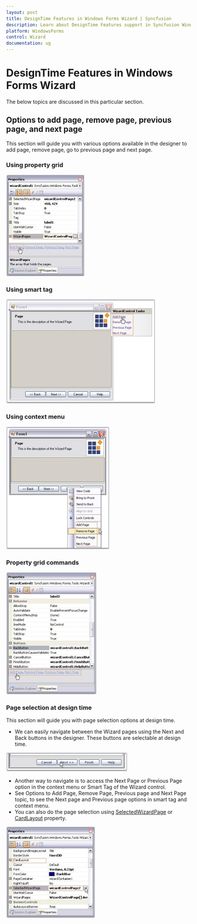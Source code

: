 ```yaml
---
layout: post
title: DesignTime Features in Windows Forms Wizard | Syncfusion
description: Learn about DesignTime Features support in Syncfusion Windows Forms Wizard Control, its elements and more details.
platform: WindowsForms
control: Wizard
documentation: ug
---
```


# DesignTime Features in Windows Forms Wizard

The below topics are discussed in this particular section.

## Options to add page, remove page, previous page, and next page

This section will guide you with various options available in the designer to add page, remove page, go to previous page and next page.

### Using property grid

![Using property grid](Wizard-Package_images/Wizard-Package_img29.jpeg)



### Using smart tag

![Using smart tag](Wizard-Package_images/Wizard-Package_img30.jpeg)



### Using context menu

![Using context menu](Wizard-Package_images/Wizard-Package_img31.jpeg)



### Property grid commands

![Property grid commands](Wizard-Package_images/Wizard-Package_img32.jpeg)



### Page selection at design time

This section will guide you with page selection options at design time.

* We can easily navigate between the Wizard pages using the Next and Back buttons in the designer. These buttons are selectable at design time.

![Page selection at design time](Wizard-Package_images/Wizard-Package_img33.jpeg)



* Another way to navigate is to access the Next Page or Previous Page option in the context menu or Smart Tag of the Wizard control.
* See Options to Add Page, Remove Page, Previous page and Next Page topic, to see the Next page and Previous page options in smart tag and context menu.
* You can also do the page selection using [SelectedWizardPage](https://help.syncfusion.com/cr/windowsforms/Syncfusion.Windows.Forms.Tools.WizardControl.html#Syncfusion_Windows_Forms_Tools_WizardControl_SelectedWizardPage) or [CardLayout](https://help.syncfusion.com/cr/windowsforms/Syncfusion.Windows.Forms.Tools.Wizard.html#Syncfusion_Windows_Forms_Tools_Wizard_CardLayout) property.

![Page selection at design time](Wizard-Package_images/Wizard-Package_img34.jpeg)




